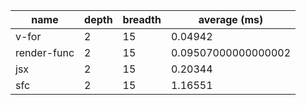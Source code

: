 | name        | depth | breadth | average (ms)        |
| ----------- | ----- | ------- | ------------------- |
| v-for       | 2     | 15      | 0.04942             |
| render-func | 2     | 15      | 0.09507000000000002 |
| jsx         | 2     | 15      | 0.20344             |
| sfc         | 2     | 15      | 1.16551             |